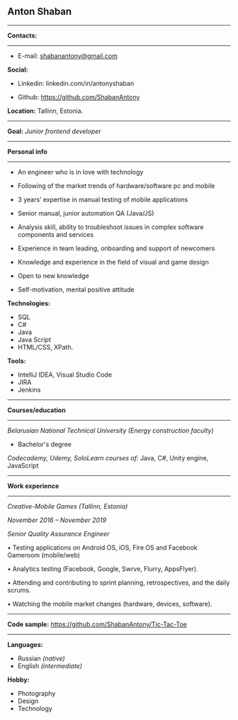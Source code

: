 **Anton Shaban**
-------------
-------------

**Contacts:**

-------------

* E-mail: shabanantony@gmail.com

**Social:**

* Linkedin: linkedin.com/in/antonyshaban

* Github: https://github.com/ShabanAntony

**Location:** Tallinn, Estonia.


-------------
**Goal:** *Junior frontend developer*

-------------

**Personal info**

-------------

* An engineer who is in love with technology

* Following of the market trends of hardware/software pc and mobile

* 3 years’ expertise in manual testing of mobile applications

* Senior manual, junior automation QA (Java/JS)

* Analysis skill, ability to troubleshoot issues in complex software components and services

* Experience in team leading, onboarding and support of newcomers

* Knowledge and experience in the field of visual and game design

* Open to new knowledge

* Self-motivation, mental positive attitude

**Technologies:** 
* SQL 
* C# 
* Java 
* Java Script 
* HTML/CSS, XPath.

**Tools:**
* IntelliJ IDEA, Visual Studio Code
* JIRA
* Jenkins 

-------------
**Courses/education**

-------------
*Belarusian National Technical University (Energy construction faculty)*

* Bachelor's degree

*Codecademy, Udemy, SoloLearn courses of:* Java, C#, Unity engine, JavaScript


-------------
**Work experience**

-------------
_Creative-Mobile Games (Tallinn, Estonia)_

*November 2016 – November 2019*

*Senior Quality Assurance Engineer*

• Testing applications on Android OS, iOS, Fire OS and Facebook Gameroom (mobile/web) 

• Analytics testing (Facebook, Google, Swrve, Flurry, AppsFlyer). 

• Attending and contributing to sprint planning, retrospectives, and the daily scrums. 

• Watching the mobile market changes (hardware, devices, software).

-------------
**Сode sample:** https://github.com/ShabanAntony/Tic-Tac-Toe

-------------

__Languages:__
* Russian *(native)*
* English  *(intermediate)*


__Hobby:__
* Photography 
* Design 
* Technology




